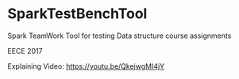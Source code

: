 # SparkTestBenchTool
Spark TeamWork Tool for testing Data structure course assignments

EECE 2017

Explaining Video: https://youtu.be/QkejwgMI4jY
